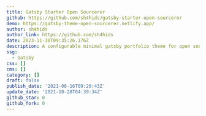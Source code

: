```yaml
---
title: Gatsby Starter Open Sourcerer
github: https://github.com/sh4hids/gatsby-starter-open-sourcerer
demo: https://gatsby-theme-open-sourcerer.netlify.app/
author: sh4hids
author_link: https://github.com/sh4hids
date: 2023-11-30T09:35:26.176Z
description: A configurable minimal gatsby portfolio theme for open source developers.
ssg:
  - Gatsby
css: []
cms: []
category: []
draft: false
publish_date: '2021-08-16T09:20:43Z'
update_date: '2021-10-28T04:39:34Z'
github_star: 0
github_fork: 0
---
```

